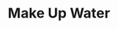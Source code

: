 ---
title: Make Up Water
type: system
excerpt: 
thumbnail_image: 
system_id: 
associated_systems:
  - Boiler
  - Hot Water Loop
related_components:
  - Constant-Speed, Constant-Volume Pump and Motor
borrow_equipment_url: 
layout: guide
url: "/documents/systems/make-up-water"
---